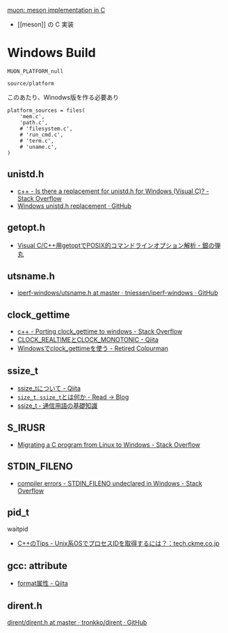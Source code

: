 [muon: meson implementation in C](https://sr.ht/~lattis/muon/)

- [[meson]] の C 実装

# Windows Build

`MUON_PLATFORM_null`

`source/platform`

このあたり、Winodws版を作る必要あり
```
platform_sources = files(
    'mem.c',
    'path.c',
    # 'filesystem.c',
    # 'run_cmd.c',
    # 'term.c',
    # 'uname.c',
)
```

## unistd.h
- [c++ - Is there a replacement for unistd.h for Windows (Visual C)? - Stack Overflow](https://stackoverflow.com/questions/341817/is-there-a-replacement-for-unistd-h-for-windows-visual-c)
- [Windows unistd.h replacement · GitHub](https://gist.github.com/mbikovitsky/39224cf521bfea7eabe9)

## getopt.h
- [Visual C/C++用getoptでPOSIX的コマンドラインオプション解析 - 銀の弾丸](https://takamints.hatenablog.jp/entry/2015/04/27/231454)

## utsname.h
- [iperf-windows/utsname.h at master · tniessen/iperf-windows · GitHub](https://github.com/tniessen/iperf-windows/blob/master/win32-compat/sys/utsname.h)

## clock_gettime
- [c++ - Porting clock_gettime to windows - Stack Overflow](https://stackoverflow.com/questions/5404277/porting-clock-gettime-to-windows)
- [CLOCK_REALTIMEとCLOCK_MONOTONIC - Qiita](https://qiita.com/ozaki-r/items/fb4a48c2833e4b479ae1)
- [Windowsでclock_gettimeを使う - Retired Colourman](https://sh4869.hatenablog.com/entry/2015/01/06/161910)

## ssize_t
- [ssize_tについて - Qiita](https://qiita.com/yamori813/items/5a3b1eb33c360dfd2465)
- [`size_t`, `ssize_t`とは何か - Read -> Blog](https://codom.hatenablog.com/entry/2018/06/19/222336)
- [ssize_t ‐ 通信用語の基礎知識](https://www.wdic.org/w/TECH/ssize_t)

## S_IRUSR
- [Migrating a C program from Linux to Windows - Stack Overflow](https://stackoverflow.com/questions/20773354/migrating-a-c-program-from-linux-to-windows)

## STDIN_FILENO
- [compiler errors - STDIN_FILENO undeclared in Windows - Stack Overflow](https://stackoverflow.com/questions/13531677/stdin-fileno-undeclared-in-windows)

## pid_t
waitpid
- [C++のTips - Unix系OSでプロセスIDを取得するには？：tech.ckme.co.jp](https://tech.ckme.co.jp/cpp/cpp_pid.shtml)

## gcc: attribute
- [format属性 - Qiita](https://qiita.com/ozaki-r/items/a46197d241629fc373a7)

## dirent.h
[dirent/dirent.h at master · tronkko/dirent · GitHub](https://github.com/tronkko/dirent/blob/master/include/dirent.h)
